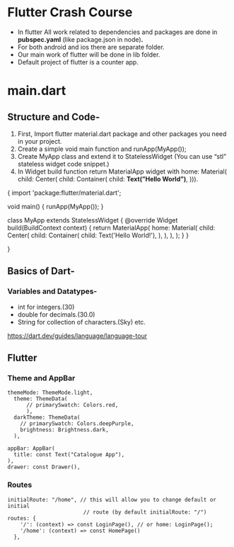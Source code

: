 # Flutter Crash Course

- In flutter All work related to dependencies and packages are done in **pubspec.yaml** (like package.json in node)**.**
- For both android and ios there are separate folder.
- Our main work of flutter will be done in lib folder.
- Default project of flutter is a counter app.

# main.dart

## Structure and Code-

1. First, Import flutter material.dart package and other packages you need in your project.
2. Create a simple void main function and runApp(MyApp());
3. Create MyApp class and extend it to StatelessWidget (You can use “stl” stateless widget code snippet.)
4. In Widget build function return MaterialApp widget with home: Material( child: Center( child: Container( child: **Text(”Hello World”)**, ))).

{
import 'package:flutter/material.dart';

void main() {
runApp(MyApp());
}

class MyApp extends StatelessWidget {
@override
Widget build(BuildContext context) {
return MaterialApp(
home: Material(
child: Center(
child: Container(
child: Text('Hello World!'),
),
),
),
);
}
}

}

## Basics of Dart-

### Variables and Datatypes-

- int for integers.(30)
- double for decimals.(30.0)
- String for collection of characters.(Sky)
  etc.

https://dart.dev/guides/language/language-tour

## Flutter

### Theme and AppBar

    themeMode: ThemeMode.light,
      theme: ThemeData(
          // primarySwatch: Colors.red,
          ),
      darkTheme: ThemeData(
        // primarySwatch: Colors.deepPurple,
        brightness: Brightness.dark,
      ),

    appBar: AppBar(
      title: const Text("Catalogue App"),
    ),
    drawer: const Drawer(),

### Routes

    initialRoute: "/home", // this will allow you to change default or initial
                            // route (by default initialRoute: "/")
    routes: {
        '/': (context) => const LoginPage(), // or home: LoginPage();
        '/home': (context) => const HomePage()
      },
